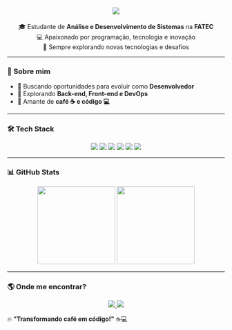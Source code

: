 <h1 align="center">
  <img src="https://readme-typing-svg.demolab.com?font=Fira+Code&weight=600&size=25&duration=4000&pause=1000&color=FFD700&center=true&vCenter=true&width=500&lines=👋+Olá,+eu+sou+o+William!;🚀+Desenvolvedor+em+formação!;📚+Estudante+de+ADS+na+FATEC">
</h1>

<p align="center">
  🎓 Estudante de <strong>Análise e Desenvolvimento de Sistemas</strong> na <strong>FATEC</strong> <br>
  💻 Apaixonado por programação, tecnologia e inovação <br>
  🚀 Sempre explorando novas tecnologias e desafios
</p>

---

### 🚀 Sobre mim  
- 🔹 Buscando oportunidades para evoluir como **Desenvolvedor**  
- 🔹 Explorando **Back-end, Front-end e DevOps**  
- 🔹 Amante de **café ☕ e código 💻**  

---

### 🛠️ Tech Stack  
<p align="center">
  <img src="https://img.shields.io/badge/JavaScript-F7DF1E?style=for-the-badge&logo=javascript&logoColor=black">
  <img src="https://img.shields.io/badge/Node.js-339933?style=for-the-badge&logo=nodedotjs&logoColor=white">
  <img src="https://img.shields.io/badge/React-61DAFB?style=for-the-badge&logo=react&logoColor=black">
  <img src="https://img.shields.io/badge/Python-3776AB?style=for-the-badge&logo=python&logoColor=white">
  <img src="https://img.shields.io/badge/MySQL-4479A1?style=for-the-badge&logo=mysql&logoColor=white">
  <img src="https://img.shields.io/badge/Docker-2496ED?style=for-the-badge&logo=docker&logoColor=white">
</p>

---

### 📊 GitHub Stats  
<p align="center">
  <img height="180em" src="https://github-readme-stats.vercel.app/api?username=William281329&show_icons=true&theme=radical">
  <img height="180em" src="https://github-readme-streak-stats.herokuapp.com/?user=William281329&theme=radical">
</p>

---

### 🌎 Onde me encontrar?  
<p align="center">
  <a href="https://www.linkedin.com/in/william-silva-05213a3a/">
    <img src="https://img.shields.io/badge/LinkedIn-blue?style=for-the-badge&logo=linkedin&logoColor=white">
  </a>
  <a href="mailto:wco.silva3@gmail.com">
    <img src="https://img.shields.io/badge/Email-D14836?style=for-the-badge&logo=gmail&logoColor=white">
  </a>
</p>

🔥 **"Transformando café em código!"** ☕💻  
